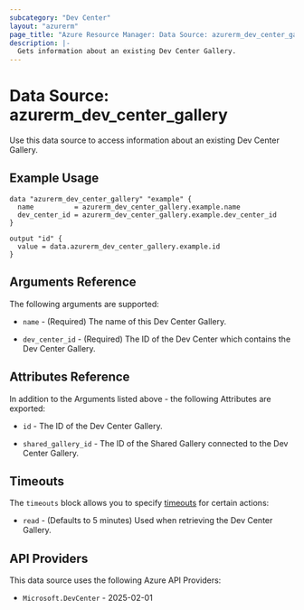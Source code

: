 ```yaml
---
subcategory: "Dev Center"
layout: "azurerm"
page_title: "Azure Resource Manager: Data Source: azurerm_dev_center_gallery"
description: |-
  Gets information about an existing Dev Center Gallery.
---
```


# Data Source: azurerm_dev_center_gallery

Use this data source to access information about an existing Dev Center Gallery.

## Example Usage

```hcl
data "azurerm_dev_center_gallery" "example" {
  name          = azurerm_dev_center_gallery.example.name
  dev_center_id = azurerm_dev_center_gallery.example.dev_center_id
}

output "id" {
  value = data.azurerm_dev_center_gallery.example.id
}
```

## Arguments Reference

The following arguments are supported:

* `name` - (Required) The name of this Dev Center Gallery.

* `dev_center_id` - (Required) The ID of the Dev Center which contains the Dev Center Gallery.

## Attributes Reference

In addition to the Arguments listed above - the following Attributes are exported:

* `id` - The ID of the Dev Center Gallery.

* `shared_gallery_id` - The ID of the Shared Gallery connected to the Dev Center Gallery.

## Timeouts

The `timeouts` block allows you to specify [timeouts](https://www.terraform.io/language/resources/syntax#operation-timeouts) for certain actions:

* `read` - (Defaults to 5 minutes) Used when retrieving the Dev Center Gallery.

## API Providers
<!-- This section is generated, changes will be overwritten -->
This data source uses the following Azure API Providers:

* `Microsoft.DevCenter` - 2025-02-01
